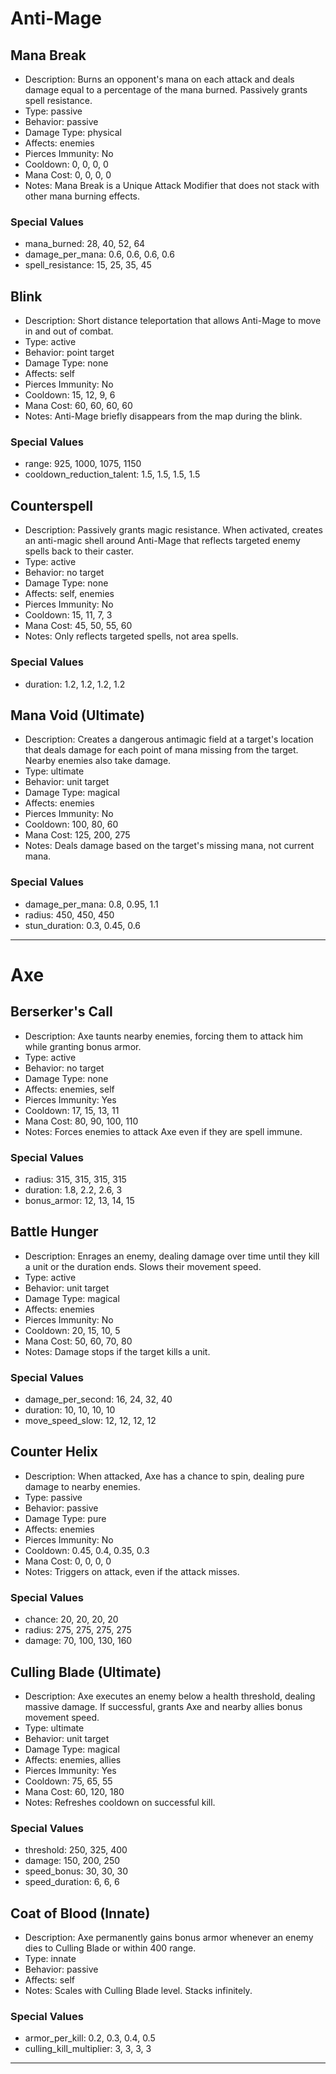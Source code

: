 # Anti-Mage

## Mana Break
- Description: Burns an opponent's mana on each attack and deals damage equal to a percentage of the mana burned. Passively grants spell resistance.
- Type: passive
- Behavior: passive
- Damage Type: physical
- Affects: enemies
- Pierces Immunity: No
- Cooldown: 0, 0, 0, 0
- Mana Cost: 0, 0, 0, 0
- Notes: Mana Break is a Unique Attack Modifier that does not stack with other mana burning effects.

### Special Values
- mana_burned: 28, 40, 52, 64
- damage_per_mana: 0.6, 0.6, 0.6, 0.6
- spell_resistance: 15, 25, 35, 45

## Blink
- Description: Short distance teleportation that allows Anti-Mage to move in and out of combat.
- Type: active
- Behavior: point target
- Damage Type: none
- Affects: self
- Pierces Immunity: No
- Cooldown: 15, 12, 9, 6
- Mana Cost: 60, 60, 60, 60
- Notes: Anti-Mage briefly disappears from the map during the blink.

### Special Values
- range: 925, 1000, 1075, 1150
- cooldown_reduction_talent: 1.5, 1.5, 1.5, 1.5

## Counterspell
- Description: Passively grants magic resistance. When activated, creates an anti-magic shell around Anti-Mage that reflects targeted enemy spells back to their caster.
- Type: active
- Behavior: no target
- Damage Type: none
- Affects: self, enemies
- Pierces Immunity: No
- Cooldown: 15, 11, 7, 3
- Mana Cost: 45, 50, 55, 60
- Notes: Only reflects targeted spells, not area spells.

### Special Values
- duration: 1.2, 1.2, 1.2, 1.2

## Mana Void (Ultimate)
- Description: Creates a dangerous antimagic field at a target's location that deals damage for each point of mana missing from the target. Nearby enemies also take damage.
- Type: ultimate
- Behavior: unit target
- Damage Type: magical
- Affects: enemies
- Pierces Immunity: No
- Cooldown: 100, 80, 60
- Mana Cost: 125, 200, 275
- Notes: Deals damage based on the target's missing mana, not current mana.

### Special Values
- damage_per_mana: 0.8, 0.95, 1.1
- radius: 450, 450, 450
- stun_duration: 0.3, 0.45, 0.6

---

# Axe

## Berserker's Call
- Description: Axe taunts nearby enemies, forcing them to attack him while granting bonus armor.
- Type: active
- Behavior: no target
- Damage Type: none
- Affects: enemies, self
- Pierces Immunity: Yes
- Cooldown: 17, 15, 13, 11
- Mana Cost: 80, 90, 100, 110
- Notes: Forces enemies to attack Axe even if they are spell immune.

### Special Values
- radius: 315, 315, 315, 315
- duration: 1.8, 2.2, 2.6, 3
- bonus_armor: 12, 13, 14, 15

## Battle Hunger
- Description: Enrages an enemy, dealing damage over time until they kill a unit or the duration ends. Slows their movement speed.
- Type: active
- Behavior: unit target
- Damage Type: magical
- Affects: enemies
- Pierces Immunity: No
- Cooldown: 20, 15, 10, 5
- Mana Cost: 50, 60, 70, 80
- Notes: Damage stops if the target kills a unit.

### Special Values
- damage_per_second: 16, 24, 32, 40
- duration: 10, 10, 10, 10
- move_speed_slow: 12, 12, 12, 12

## Counter Helix
- Description: When attacked, Axe has a chance to spin, dealing pure damage to nearby enemies.
- Type: passive
- Behavior: passive
- Damage Type: pure
- Affects: enemies
- Pierces Immunity: No
- Cooldown: 0.45, 0.4, 0.35, 0.3
- Mana Cost: 0, 0, 0, 0
- Notes: Triggers on attack, even if the attack misses.

### Special Values
- chance: 20, 20, 20, 20
- radius: 275, 275, 275, 275
- damage: 70, 100, 130, 160

## Culling Blade (Ultimate)
- Description: Axe executes an enemy below a health threshold, dealing massive damage. If successful, grants Axe and nearby allies bonus movement speed.
- Type: ultimate
- Behavior: unit target
- Damage Type: magical
- Affects: enemies, allies
- Pierces Immunity: Yes
- Cooldown: 75, 65, 55
- Mana Cost: 60, 120, 180
- Notes: Refreshes cooldown on successful kill.

### Special Values
- threshold: 250, 325, 400
- damage: 150, 200, 250
- speed_bonus: 30, 30, 30
- speed_duration: 6, 6, 6

## Coat of Blood (Innate)
- Description: Axe permanently gains bonus armor whenever an enemy dies to Culling Blade or within 400 range.
- Type: innate
- Behavior: passive
- Affects: self
- Notes: Scales with Culling Blade level. Stacks infinitely.

### Special Values
- armor_per_kill: 0.2, 0.3, 0.4, 0.5
- culling_kill_multiplier: 3, 3, 3, 3

---